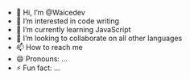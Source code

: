 - 👋 Hi, I’m @Waicedev
- 👀 I’m interested in code writing 
- 🌱 I’m currently learning JavaScript 
- 💞️ I’m looking to collaborate on all other languages 
- 📫 How to reach me 
- 😄 Pronouns: ...
- ⚡ Fun fact: ...

<!---
Waicedev/Waicedev is a ✨ special ✨ repository because its `README.md` (this file) appears on your GitHub profile.
You can click the Preview link to take a look at your changes.
--->
